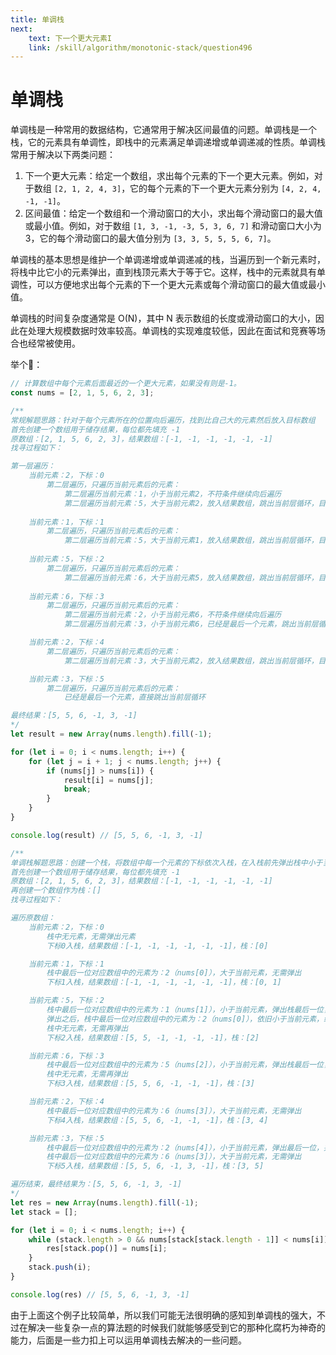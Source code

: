 ```yaml
---
title: 单调栈
next:
    text: 下一个更大元素I
    link: /skill/algorithm/monotonic-stack/question496
---
```


# 单调栈

单调栈是一种常用的数据结构，它通常用于解决区间最值的问题。单调栈是一个栈，它的元素具有单调性，即栈中的元素满足单调递增或单调递减的性质。单调栈常用于解决以下两类问题：

1. 下一个更大元素：给定一个数组，求出每个元素的下一个更大元素。例如，对于数组 `[2, 1, 2, 4, 3]`，它的每个元素的下一个更大元素分别为 `[4, 2, 4, -1, -1]`。
2. 区间最值：给定一个数组和一个滑动窗口的大小，求出每个滑动窗口的最大值或最小值。例如，对于数组 `[1, 3, -1, -3, 5, 3, 6, 7]` 和滑动窗口大小为 3，它的每个滑动窗口的最大值分别为 `[3, 3, 5, 5, 5, 6, 7]`。

单调栈的基本思想是维护一个单调递增或单调递减的栈，当遍历到一个新元素时，将栈中比它小的元素弹出，直到栈顶元素大于等于它。这样，栈中的元素就具有单调性，可以方便地求出每个元素的下一个更大元素或每个滑动窗口的最大值或最小值。

单调栈的时间复杂度通常是 O(N)，其中 N 表示数组的长度或滑动窗口的大小，因此在处理大规模数据时效率较高。单调栈的实现难度较低，因此在面试和竞赛等场合也经常被使用。

举个🌰：

```js
// 计算数组中每个元素后面最近的一个更大元素，如果没有则是-1。
const nums = [2, 1, 5, 6, 2, 3];

/**
常规解题思路：针对于每个元素所在的位置向后遍历，找到比自己大的元素然后放入目标数组
首先创建一个数组用于储存结果，每位都先填充 -1
原数组：[2, 1, 5, 6, 2, 3]，结果数组：[-1, -1, -1, -1, -1, -1]
找寻过程如下：

第一层遍历：
	当前元素：2，下标：0
		第二层遍历，只遍历当前元素后的元素：
			第二层遍历当前元素：1，小于当前元素2，不符条件继续向后遍历
			第二层遍历当前元素：5，大于当前元素2，放入结果数组，跳出当前层循环，目标数组：[5, -1, -1, -1, -1, -1]
	
	当前元素：1，下标：1
		第二层遍历，只遍历当前元素后的元素：
			第二层遍历当前元素：5，大于当前元素1，放入结果数组，跳出当前层循环，目标数组：[5, 5, -1, -1, -1, -1]
	
	当前元素：5，下标：2
		第二层遍历，只遍历当前元素后的元素：
			第二层遍历当前元素：6，大于当前元素5，放入结果数组，跳出当前层循环，目标数组：[5, 5, 6, -1, -1, -1]
	
	当前元素：6，下标：3
		第二层遍历，只遍历当前元素后的元素：
			第二层遍历当前元素：2，小于当前元素6，不符条件继续向后遍历
			第二层遍历当前元素：3，小于当前元素6，已经是最后一个元素，跳出当前层循环

	当前元素：2，下标：4
		第二层遍历，只遍历当前元素后的元素：
			第二层遍历当前元素：3，大于当前元素2，放入结果数组，跳出当前层循环，目标数组：[5, 5, 6, -1, 3, -1]

	当前元素：3，下标：5
		第二层遍历，只遍历当前元素后的元素：
			已经是最后一个元素，直接跳出当前层循环

最终结果：[5, 5, 6, -1, 3, -1]
*/
let result = new Array(nums.length).fill(-1);

for (let i = 0; i < nums.length; i++) {
	for (let j = i + 1; j < nums.length; j++) {
		if (nums[j] > nums[i]) {
			result[i] = nums[j];
			break;
		} 
	}
}

console.log(result) // [5, 5, 6, -1, 3, -1]

/**
单调栈解题思路：创建一个栈，将数组中每一个元素的下标依次入栈，在入栈前先弹出栈中小于当前元素的元素，当前元素就是被弹出的元素对应的后面最近一个更大元素
首先创建一个数组用于储存结果，每位都先填充 -1
原数组：[2, 1, 5, 6, 2, 3]，结果数组：[-1, -1, -1, -1, -1, -1]
再创建一个数组作为栈：[]
找寻过程如下：

遍历原数组：
	当前元素：2，下标：0
		栈中无元素，无需弹出元素
		下标0入栈，结果数组：[-1, -1, -1, -1, -1, -1]，栈：[0]

	当前元素：1，下标：1
		栈中最后一位对应数组中的元素为：2（nums[0]），大于当前元素，无需弹出
		下标1入栈，结果数组：[-1, -1, -1, -1, -1, -1]，栈：[0, 1]

	当前元素：5，下标：2
		栈中最后一位对应数组中的元素为：1（nums[1]），小于当前元素，弹出栈最后一位，并将当前元素设置为其对应结果，结果数组：[-1, 5, -1, -1, -1, -1]，栈：[0]
		弹出之后，栈中最后一位对应数组中的元素为：2（nums[0]），依旧小于当前元素，继续弹出，并将当前元素设置为其对应结果，结果数组：[5, 5, -1, -1, -1, -1]，栈：[]
		栈中无元素，无需再弹出
		下标2入栈，结果数组：[5, 5, -1, -1, -1, -1]，栈：[2]

	当前元素：6，下标：3
		栈中最后一位对应数组中的元素为：5（nums[2]），小于当前元素，弹出栈最后一位，并将当前元素设置为其对应结果，结果数组：[5, 5, 6, -1, -1, -1]，栈：[]
		栈中无元素，无需再弹出
		下标3入栈，结果数组：[5, 5, 6, -1, -1, -1]，栈：[3]

	当前元素：2，下标：4
		栈中最后一位对应数组中的元素为：6（nums[3]），大于当前元素，无需弹出
		下标4入栈，结果数组：[5, 5, 6, -1, -1, -1]，栈：[3, 4]

	当前元素：3，下标：5
		栈中最后一位对应数组中的元素为：2（nums[4]），小于当前元素，弹出最后一位，并将当前元素设置为其对应结果，结果数组：[5, 5, 6, -1, 3, -1]，栈：[3]
		栈中最后一位对应数组中的元素为：6（nums[3]），大于当前元素，无需弹出
		下标5入栈，结果数组：[5, 5, 6, -1, 3, -1]，栈：[3, 5]

遍历结束，最终结果为：[5, 5, 6, -1, 3, -1]
*/
let res = new Array(nums.length).fill(-1);
let stack = [];

for (let i = 0; i < nums.length; i++) {
	while (stack.length > 0 && nums[stack[stack.length - 1]] < nums[i]) {
		res[stack.pop()] = nums[i];
	}
	stack.push(i);
}

console.log(res) // [5, 5, 6, -1, 3, -1]
```

由于上面这个例子比较简单，所以我们可能无法很明确的感知到单调栈的强大，不过在解决一些复杂一点的算法题的时候我们就能够感受到它的那种化腐朽为神奇的能力，后面是一些力扣上可以运用单调栈去解决的一些问题。
